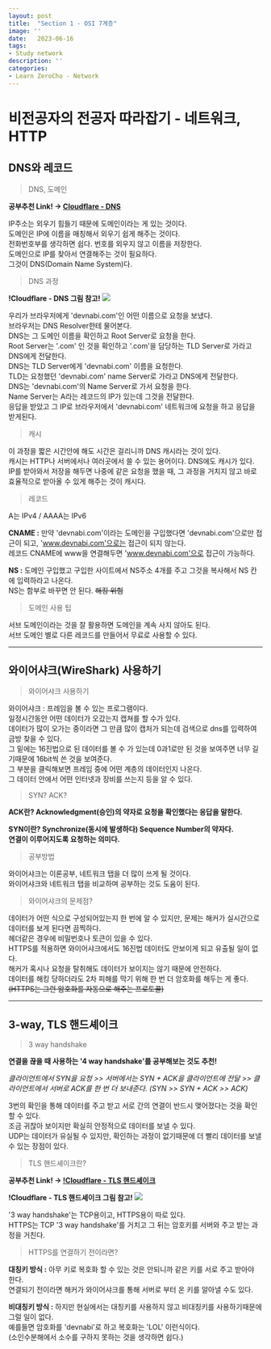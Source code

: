 ```yaml
---
layout: post
title:  "Section 1 - OSI 7계층"
image: ''
date:   2023-06-16
tags:
- Study network
description: ''
categories:
- Learn ZeroCho - Network
---
```


# 비전공자의 전공자 따라잡기 - 네트워크, HTTP

## DNS와 레코드

> DNS, 도메인

**공부추천 Link! -> [Cloudflare - DNS](https://www.cloudflare.com/ko-kr/learning/dns/what-is-dns/)**

IP주소는 외우기 힘들기 때문에 도메인이라는 게 있는 것이다.<br/>
도메인은 IP에 이름을 매칭해서 외우기 쉽게 해주는 것이다.<br/>
전화번호부를 생각하면 쉽다. 번호를 외우지 않고 이름을 저장한다.<br/>
도메인으로 IP를 찾아서 연결해주는 것이 필요하다.<br/>
그것이 DNS(Domain Name System)다.

> DNS 과정

**!Cloudflare - DNS 그림 참고!** ![](https://cf-assets.www.cloudflare.com/slt3lc6tev37/1NzaAqpEFGjqTZPAS02oNv/bf7b3f305d9c35bde5c5b93a519ba6d5/what_is_a_dns_server_dns_lookup.png)

우리가 브라우저에게 'devnabi.com'인 어떤 이름으로 요청을 보냈다.<br/>
브라우저는 DNS Resolver한테 물어본다.<br/>
DNS는 그 도메인 이름을 확인하고 Root Server로 요청을 한다.<br/>
Root Server는 '.com' 인 것을 확인하고 '.com'을 담당하는 TLD Server로 가라고 DNS에게 전달한다.<br/>
DNS는 TLD Server에게 'devnabi.com' 이름을 요청한다.<br/>
TLD는 요청했던 'devnabi.com' name Server로 가라고 DNS에게 전달한다.<br/>
DNS는 'devnabi.com'의 Name Server로 가서 요청을 한다.<br/>
Name Server는 A라는 레코드의 IP가 있는데 그것을 전달한다.<br/>
응답을 받았고 그 IP로 브라우저에서 'devnabi.com' 네트워크에 요청을 하고 응답을 받게된다.

> 캐시

이 과정을 짧은 시간안에 해도 시간은 걸리니까 DNS 캐시라는 것이 있다.<br/>
캐시는 HTTP나 서버에서나 여러곳에서 쓸 수 있는 용어이다. DNS에도 캐시가 있다.<br/>
IP를 받아와서 저장을 해두면 나중에 같은 요청을 했을 때, 그 과정을 거치지 않고 바로 효율적으로 받아올 수 있게 해주는 것이 캐시다.

> 레코드

A는 IPv4 / AAAA는 IPv6

**CNAME :** 만약 'devnabi.com'이라는 도메인을 구입했다면 'devnabi.com'으로만 접근이 되고, 'www.devnabi.com'으로는 접근이 되지 않는다.<br/>
레코드 CNAME에 www을 연결해두면 'www.devnabi.com'으로 접근이 가능하다.

**NS :** 도메인 구입했고 구입한 사이트에서 NS주소 4개를 주고 그것을 복사해서 NS 칸에 입력하라고 나온다.<br/>
NS는 함부로 바꾸면 안 된다. ~~해킹 위험~~

> 도메인 사용 팁

서브 도메인이라는 것을 잘 활용하면 도메인을 계속 사지 않아도 된다.<br/>
서브 도메인 별로 다른 레코드를 만들어서 무료로 사용할 수 있다.

___

## 와이어샤크(WireShark) 사용하기

> 와이어샤크 사용하기

와이어샤크 : 프레임을 볼 수 있는 프로그램이다.<br/>
일정시간동안 어떤 데이터가 오갔는지 캡쳐를 할 수가 있다.<br/>
데이터가 많이 오가는 중이라면 그 만큼 많이 캡처가 되는데 검색으로 dns를 입력하여 금방 찾을 수 있다.<br/>
그 밑에는 16진법으로 된 데이터를 볼 수 가 있는데 0과1로만 된 것을 보여주면 너무 길기때문에 16bit씩 쓴 것을 보여준다.<br/>
그 부분을 클릭해보면 프레임 중에 어떤 계층의 데이터인지 나온다.<br/>
그 데이터 안에서 어떤 인터넷과 장비를 쓰는지 등을 알 수 있다.

> SYN? ACK?

 **ACK란? Acknowledgment(승인)의 약자로 요청을 확인했다는 응답을 말한다.**

 **SYN이란? Synchronize(동시에 발생하다) Sequence Number의 약자다.<br/>
 연결이 이루어지도록 요청하는 의미다.**

> 공부방법

와이어샤크는 이론공부, 네트워크 탭을 더 많이 쓰게 될 것이다.<br/>
와이어샤크와 네트워크 탭을 비교하며 공부하는 것도 도움이 된다.

> 와이어샤크의 문제점?

데이터가 어떤 식으로 구성되어있는지 한 번에 알 수 있지만, 문제는 해커가 실시간으로 데이터를 보게 된다면 끔찍하다.<br/>
헤더같은 경우에 비밀번호나 토큰이 있을 수 있다.<br/>
HTTPS를 적용하면 와이어샤크에서도 16진법 데이터도 안보이게 되고 유출될 일이 없다.<br/>
해커가 혹시나 요청을 탈취해도 데이터가 보이지는 않기 때문에 안전하다.<br/>
데이터를 해킹 당하더라도 2차 피해를 막기 위해 한 번 더 암호화를 해두는 게 좋다.<br/>
~~(HTTPS는 그런 암호화를 자동으로 해주는 프로토콜)~~

___

## 3-way, TLS 핸드셰이크

> 3 way handshake

**연결을 끊을 때 사용하는 '4 way handshake'를 공부해보는 것도 추천!**

*클라이언트에서 SYN을 요청 >> 서버에서는 SYN + ACK을 클라이언트에 전달 >> 클라이언트에서 서버로 ACK를 한 번 더 보내준다. (SYN >> SYN + ACK >> ACK)*

3번의 확인을 통해 데이터를 주고 받고 서로 간의 연결이 반드시 맺어졌다는 것을 확인할 수 있다.<br/>
조금 귀찮아 보이지만 확실히 안정적으로 데이터를 보낼 수 있다.<br/>
UDP는 데이터가 유실될 수 있지만, 확인하는 과정이 없기때문에 더 빨리 데이터를 보낼 수 있는 장점이 있다.<br/>

> TLS 핸드셰이크란?

**공부추천 Link! -> [!Cloudflare - TLS 핸드셰이크](https://www.cloudflare.com/ko-kr/learning/ssl/what-happens-in-a-tls-handshake/)**

**!Cloudflare - TLS 핸드셰이크 그림 참고!**
![](https://cf-assets.www.cloudflare.com/slt3lc6tev37/5aYOr5erfyNBq20X5djTco/3c859532c91f25d961b2884bf521c1eb/tls-ssl-handshake.png)

'3 way handshake'는 TCP용이고, HTTPS용이 따로 있다.<br/>
HTTPS는 TCP '3 way handshake'를 거치고 그 뒤는 암호키를 서버와 주고 받는 과정을 거친다.

> HTTPS를 연결하기 전이라면?

**대칭키 방식 :** 아무 키로 복호화 할 수 있는 것은 안되니까 같은 키를 서로 주고 받아야 한다.<br/>
연결되기 전이라면 해커가 와이어샤크를 통해 서버로 부터 온 키를 알아낼 수도 있다.

**비대칭키 방식 :** 하지만 현실에서는 대칭키를 사용하지 않고 비대칭키를 사용하기때문에 그럴 일이 없다.<br/>
예를들면 암호화를 'devnabi'로 하고 복호화는 'LOL' 이런식이다.<br/>
(소인수분해에서 소수를 구하지 못하는 것을 생각하면 쉽다.)
